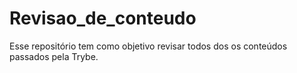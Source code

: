 # Revisao_de_conteudo
Esse repositório tem como objetivo revisar todos dos os conteúdos passados pela Trybe.
